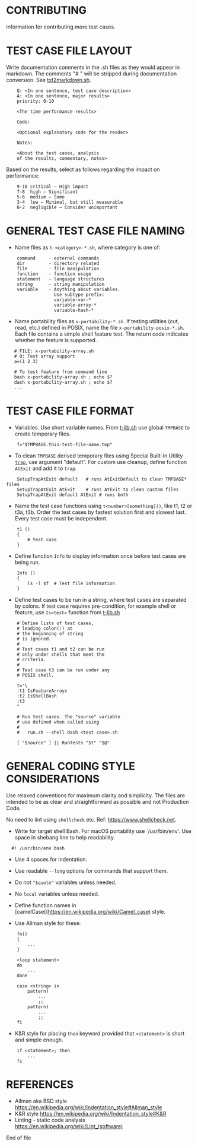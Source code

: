 # CONTRIBUTING

information for contributing more test cases.

# TEST CASE FILE LAYOUT

Write documentation comments in the <text case>.sh files as
they would appear in markdown. The comments
"# " will be stripped during documentation conversion.
See [txt2markdown.sh](./bin/Makefile::d).

```
    Q: <In one sentence, test case description>
    A: <In one sentence, major results>
    priority: 0-10

    <The time performance results>

    Code:

    <Optional explanatory code for the reader>

    Notes:

    <About the test cases, analysis
    of the results, commentary, notes>
```

Based on the results, select <priority> as
follows regarding the impact on performance:

```
    9-10 critical – High impact
    7-8  high – Significant
    5-6  medium – Some
    3-4  low – Minimal, but still measurable
    0-2  negligible – Consider unimportant
```

# GENERAL TEST CASE FILE NAMING

- Name <test case> files
  as `t-<category>-*.sh`,
  where category is one of:


```
    command     - external commands
    dir         - directory related
    file        - file manipulation
    function    - function usage
    statement   - language structures
    string      - string manipulation
    variable    - Anything about variables.
                  Use subtype prefix:
                  variable-var-*
                  variable-array-*
                  variable-hash-*
```

- Name portability <test case> files as
  `x-portability-*.sh`. If testing utilities
  (cut, read, etc.) defined in POSIX, name the
  file `x-portability-posix-*.sh`. Each file
  contains a simple shell feature test. The
  return code indicates whether the feature is
  supported.


```
   # FILE: x-portability-array.sh
   # Q: Test array support
   a=(1 2 3)

   # To test feature from command line
   bash x-portability-array.sh ; echo $?
   dash x-portability-array.sh ; echo $?
   ...

```

# TEST CASE FILE FORMAT

- Variables. Use short variable names. From
  [t-lib.sh](./bin/t-lib.sh) use global `TMPBASE` to
  create temporary files.

```
	f="$TMPBASE.this-test-file-name.tmp"
```

- To clean  `TMPBASE` derived temporary
  files using
  Special Built-In Utility
  [`trap`](https://pubs.opengroup.org/onlinepubs/9699919799/utilities/V3_chap02.html#tag_18_28),
  use argument "default". For custom use cleanup,
  define function `AtExit` and add it to `trap`.

```
	SetupTrapAtExit default   # runs AtExitDefault to clean TMPBASE* files
	SetupTrapAtExit AtExit    # runs AtExit to clean custom files
	SetupTrapAtExit default AtExit # runs both
```

- Name the test case functions using `t<number>[something]()`, like
  t1, t2 or t3a, t3b. Order the test cases by fastest
  solution first and slowest last. Every test case must be
  independent.

```
	t1 ()
	{
		# test case
	}
```

- Define function `Info` to display information once
  before test cases are being run.

```
	Info ()
	{
		ls -l $f  # Test file information
	}
```

- Define test cases to be run in a string, where test cases
  are separated by colons. If test case requires
  pre-condition, for example shell or feature,
  use `Is<test>` function from
  [t-lib.sh](./bin/t-lib.sh)
```
    # Define lists of test cases,
	# leading colon(:) at
	# the beginning of string
	# is ignored.
	#
	# Test cases t1 and t2 can be run
	# only under shells that meet the
	# criteria.
	#
	# Test case t3 can be run under any
	# POSIX shell.

	t="\
	:t1 IsFeatureArrays
	:t2 IsShellBash
	:t3
	"

	# Run test cases. The "source" variable
	# use defined when called using
	#
	#   run.sh --shell dash <test case>.sh

    [ "$source" ] || RunTests "$t" "$@"

```

# GENERAL CODING STYLE CONSIDERATIONS

Use relaxed conventions for maximum clarity
and simplicity. The <test case> files are
intended to be as clear and straightforward
as possible and not Production Code.

No need to lint using `shellcheck` etc.
Ref: <https://www.shellcheck.net>.

- Write for target shell Bash. For macOS portability
  use `/usr/bin/env'. Use space in shebang line
  to help readability.

```
  #! /usr/bin/env bash
```

- Use 4 spaces for indentation.

- Use readable `--long` options for commands
  that support them.

- Do not `"$quote"` variables unless needed.

- No `local` variables unless needed.

- Define function names in
  [camelCase[(https://en.wikipedia.org/wiki/Camel_case)
  style.

- Use Allman style for these:

```
    fn()
    {
        ...
    }

    <loop statement>
    do
        ...
    done

    case <string> in
        pattern)
			...
			;;
        pattern)
			...
			;;
    fi
```

- K&R style for placing `then` keyword
  provided that `<statement>` is short and
  simple enough.

```
    if <statement>; then
        ...
    fi
```

# REFERENCES

- Allman aka BSD style
  https://en.wikipedia.org/wiki/Indentation_style#Allman_style
- K&R style
  https://en.wikipedia.org/wiki/Indentation_style#K&R
- Linting - static code analysis
  https://en.wikipedia.org/wiki/Lint_(software)

End of file
